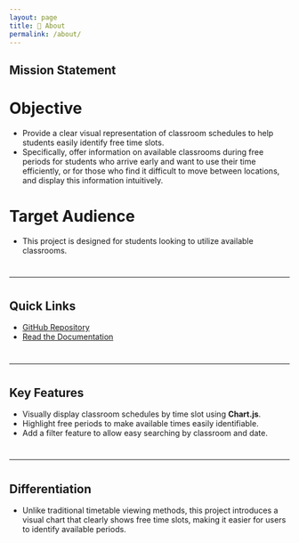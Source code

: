 ```yaml
---
layout: page
title: 📄 About
permalink: /about/
---
```


## Mission Statement

# Objective

- Provide a clear visual representation of classroom schedules to help students easily identify free time slots.
- Specifically, offer information on available classrooms during free periods for students who arrive early and want to use their time efficiently, or for those who find it difficult to move between locations, and display this information intuitively.

# Target Audience

- This project is designed for students looking to utilize available classrooms.

#

---

#

## Quick Links

- [GitHub Repository](https://github.com/24-2-Sej-dule/Sej-dule)
- [Read the Documentation](https://sej-dule.readthedocs.io/)

#

---

#

## Key Features

- Visually display classroom schedules by time slot using **Chart.js**.
- Highlight free periods to make available times easily identifiable.
- Add a filter feature to allow easy searching by classroom and date.

#

---

#

## Differentiation

- Unlike traditional timetable viewing methods, this project introduces a visual chart that clearly shows free time slots, making it easier for users to identify available periods.
